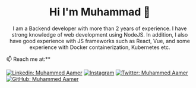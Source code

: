<h1 align="center"> Hi I'm Muhammad 👋 </h1>

<p align="center">
I am a Backend developer with more than 2 years of experience. I have strong knowledge of web development using NodeJS. In addition, I also have good experience with JS frameworks such as React, Vue, and some experience with Docker containerization, Kubernetes etc.
</p>

📫 Reach me at:**<br>

[![Linkedin: Muhammed Aamer](https://img.shields.io/badge/-siraamer-blue?style=flat-square&logo=Linkedin&logoColor=white&link=https://www.linkedin.com/in/siraamer/)](https://www.linkedin.com/in/siraamer/)
<a href="https://instagram.com/siraamer" target="_blank"><img src="https://img.shields.io/badge/@siraamer-%23E4405F.svg?&style=flat-square&logo=instagram&logoColor=white" alt="Instagram"></a>
[![Twitter: Muhammed Aamer](https://img.shields.io/twitter/follow/siraamer?style=social)](https://twitter.com/siraamer)
[![GitHub: Muhammed Aamer](https://img.shields.io/github/followers/siraamer?label=siraamer&style=social)](https://github.com/siraamer)

<div align="center">
</div>  

